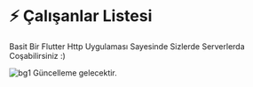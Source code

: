 # ⚡ Çalışanlar Listesi

Basit Bir Flutter Http Uygulaması Sayesinde Sizlerde Serverlerda Coşabilirsiniz :)

![bg1](https://user-images.githubusercontent.com/14349761/84552489-955e6300-ad19-11ea-8eba-34a381c76ce3.png)
Güncelleme gelecektir.
